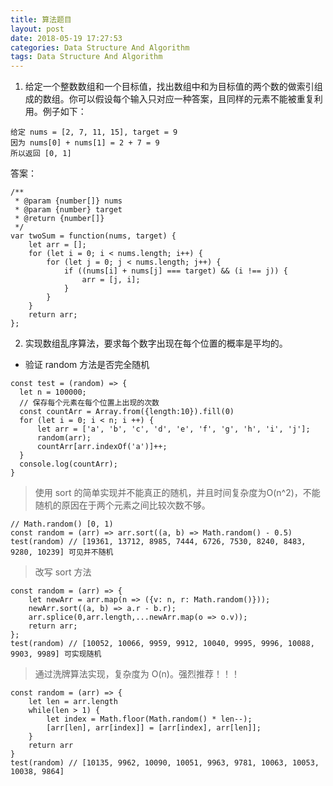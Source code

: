 ```yaml
---
title: 算法题目
layout: post
date: 2018-05-19 17:27:53
categories: Data Structure And Algorithm
tags: Data Structure And Algorithm
---
```


1. 给定一个整数数组和一个目标值，找出数组中和为目标值的两个数的做索引组成的数组。你可以假设每个输入只对应一种答案，且同样的元素不能被重复利用。例子如下：

```
给定 nums = [2, 7, 11, 15], target = 9
因为 nums[0] + nums[1] = 2 + 7 = 9
所以返回 [0, 1]    
```
答案：
```
/**
 * @param {number[]} nums
 * @param {number} target
 * @return {number[]}
 */
var twoSum = function(nums, target) {
    let arr = [];
    for (let i = 0; i < nums.length; i++) {
        for (let j = 0; j < nums.length; j++) {
            if ((nums[i] + nums[j] === target) && (i !== j)) {
                arr = [j, i];
            }
        }
    }
    return arr;
};
```

2. 实现数组乱序算法，要求每个数字出现在每个位置的概率是平均的。
* 验证 random 方法是否完全随机
```
const test = (random) => {
  let n = 100000; 
  // 保存每个元素在每个位置上出现的次数
  const countArr = Array.from({length:10}).fill(0)
  for (let i = 0; i < n; i ++) {
      let arr = ['a', 'b', 'c', 'd', 'e', 'f', 'g', 'h', 'i', 'j'];
      random(arr);
      countArr[arr.indexOf('a')]++;
  }
  console.log(countArr);
}
```
> 使用 sort 的简单实现并不能真正的随机，并且时间复杂度为O(n^2)，不能随机的原因在于两个元素之间比较次数不够。
```
// Math.random() [0, 1)
const random = (arr) => arr.sort((a, b) => Math.random() - 0.5)
test(random) // [19361, 13712, 8985, 7444, 6726, 7530, 8240, 8483, 9280, 10239] 可见并不随机
```

> 改写 sort 方法
```
const random = (arr) => {
    let newArr = arr.map(n => ({v: n, r: Math.random()}));
    newArr.sort((a, b) => a.r - b.r);
    arr.splice(0,arr.length,...newArr.map(o => o.v));
    return arr;
};
test(random) // [10052, 10066, 9959, 9912, 10040, 9995, 9996, 10088, 9903, 9989] 可实现随机
```

> 通过洗牌算法实现，复杂度为 O(n)。强烈推荐！！！
```
const random = (arr) => {
    let len = arr.length
    while(len > 1) {
        let index = Math.floor(Math.random() * len--);
        [arr[len], arr[index]] = [arr[index], arr[len]];
    }
    return arr
}
test(random) // [10135, 9962, 10090, 10051, 9963, 9781, 10063, 10053, 10038, 9864] 
```